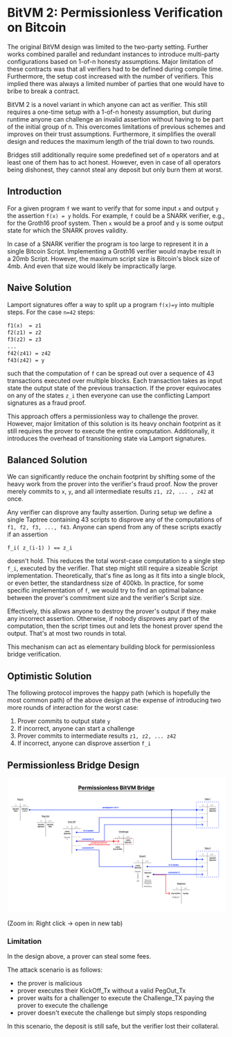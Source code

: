 # BitVM 2: Permissionless Verification on Bitcoin

The original BitVM design was limited to the two-party setting. Further works combined parallel and redundant instances to introduce multi-party configurations based on 1-of-n honesty assumptions. Major limitation of these contracts was that all verifiers had to be defined during compile time. Furthermore, the setup cost increased with the number of verifiers. This implied there was always a limited number of parties that one would have to bribe to break a contract.

BitVM 2 is a novel variant in which anyone can act as verifier. This still requires a one-time setup with a 1-of-n honesty assumption, but during runtime anyone can challenge an invalid assertion without having to be part of the initial group of n. This overcomes limitations of previous schemes and improves on their trust assumptions. Furthermore, it simplifies the overall design and reduces the maximum length of the trial down to two rounds.

Bridges still additionally require some predefined set of `m` operators and at least one of them has to act honest. However, even in case of all operators being dishonest, they cannot steal any deposit but only burn them at worst.

## Introduction
For a given program `f` we want to verify that for some input `x` and output `y` the assertion `f(x) = y` holds. For example, `f` could be a SNARK verifier, e.g., for the Groth16 proof system. Then `x` would be a proof and `y` is some output state for which the SNARK proves validity.

In case of a SNARK verifier the program is too large to represent it in a single Bitcoin Script. Implementing a Groth16 verifier would maybe result in a 20mb Script. However, the maximum script size is Bitcoin's block size of 4mb. And even that size would likely be impractically large.

## Naive Solution

Lamport signatures offer a way to split up a program `f(x)=y` into multiple steps. For the case `n=42` steps:
```
f1(x)  = z1
f2(z1) = z2
f3(z2) = z3
...
f42(z41) = z42
f43(z42) = y
```

such that the computation of `f` can be spread out over a sequence of 43 transactions executed over multiple blocks. Each transaction takes as input state the output state of the previous transaction. If the prover equivocates on any of the states `z_i` then everyone can use the conflicting Lamport signatures as a fraud proof.

This approach offers a permissionless way to challenge the prover. However, major limitation of this solution is its heavy onchain footprint as it still requires the prover to execute the entire computation. Additionally, it introduces the overhead of transitioning state via Lamport signatures.

## Balanced Solution

We can significantly reduce the onchain footprint by shifting some of the heavy work from the prover into the verifier's fraud proof. Now the prover merely commits to `x`, `y`, and all intermediate results `z1, z2, ... , z42` at once. 

Any verifier can disprove any faulty assertion. During setup we define a single Taptree containing 43 scripts to disprove any of the computations of `f1, f2, f3, ..., f43`. Anyone can spend from any of these scripts exactly if an assertion 

```
f_i( z_(i-1) ) == z_i
``` 

doesn't hold. This reduces the total worst-case computation to a single step `f_i`, executed by the verifier. That step might still require a sizeable Script implementation. Theoretically, that's fine as long as it fits into a single block, or even better, the standardness size of 400kb. In practice, for some specific implementation of `f`, we would try to find an optimal balance between the prover's commitment size and the verifier's Script size.

Effectively, this allows anyone to destroy the prover's output if they make any incorrect assertion. Otherwise, if nobody disproves any part of the computation, then the script times out and lets the honest prover spend the output. 
That's at most two rounds in total.

This mechanism can act as elementary building block for permissionless bridge verification.



## Optimistic Solution 

The following protocol improves the happy path (which is hopefully the most common path) of the above design at the expense of introducing two more rounds of interaction for the worst case: 

1. Prover commits to output state `y`
2. If incorrect, anyone can start a challenge
3. Prover commits to intermediate results `z1, z2, ... z42`
4. If incorrect, anyone can disprove assertion `f_i`


## Permissionless Bridge Design

![](permissionless_bridge.png)

(Zoom in: Right click -> open in new tab)

### Limitation 
In the design above, a prover can steal some fees.

The attack scenario is as follows:
- the prover is malicious
- prover executes their KickOff_Tx without a valid PegOut_Tx
- prover waits for a challenger to execute the Challenge_TX paying the prover to execute the challenge
- prover doesn't execute the challenge but simply stops responding

In this scenario, the deposit is still safe, but the verifier lost their collateral.

